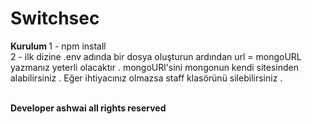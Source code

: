 # Switchsec

<b> Kurulum </b>
1 - npm install<br>
2 - ilk dizine .env adında bir dosya oluşturun ardından url = mongoURL yazmanız yeterli olacaktır . mongoURl'sini mongonun kendi sitesinden alabilirsiniz . Eğer ihtiyacınız olmazsa staff klasörünü silebilirsiniz .
<br><br>

<b>Developer ashwai
all rights reserved
